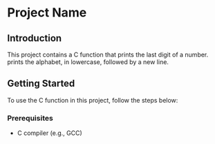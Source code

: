 # Project Name

## Introduction
This project contains a C function that prints the last digit of a number. 
prints the alphabet, in lowercase, followed by a new line.
## Getting Started
To use the C function in this project, follow the steps below:

### Prerequisites
- C compiler (e.g., GCC)

